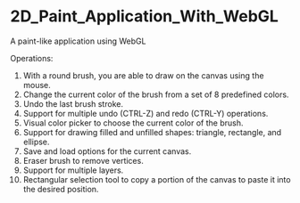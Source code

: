 # 2D_Paint_Application_With_WebGL
A paint-like application using WebGL

Operations:
1. With a round brush, you are able to draw on the canvas using the mouse.
2. Change the current color of the brush from a set of 8 predefined colors.
3. Undo the last brush stroke.
4. Support for multiple undo (CTRL-Z) and redo (CTRL-Y) operations.
5. Visual color picker to choose the current color of the brush.
6. Support for drawing filled and unfilled shapes: triangle, rectangle, and ellipse.
7. Save and load options for the current canvas.
8. Eraser brush to remove vertices.
9. Support for multiple layers.
10. Rectangular selection tool to copy a portion of the canvas to paste it into the desired position.
